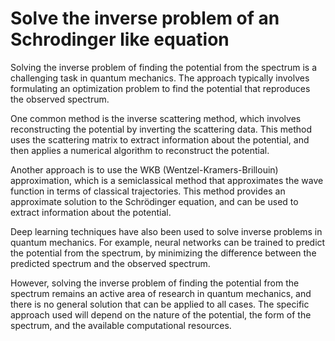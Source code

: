 # Solve the inverse problem of an Schrodinger like equation

Solving the inverse problem of finding the potential from the spectrum is a challenging task in quantum mechanics. The approach typically involves formulating an optimization problem to find the potential that reproduces the observed spectrum.

One common method is the inverse scattering method, which involves reconstructing the potential by inverting the scattering data. This method uses the scattering matrix to extract information about the potential, and then applies a numerical algorithm to reconstruct the potential.

Another approach is to use the WKB (Wentzel-Kramers-Brillouin) approximation, which is a semiclassical method that approximates the wave function in terms of classical trajectories. This method provides an approximate solution to the Schrödinger equation, and can be used to extract information about the potential.

Deep learning techniques have also been used to solve inverse problems in quantum mechanics. For example, neural networks can be trained to predict the potential from the spectrum, by minimizing the difference between the predicted spectrum and the observed spectrum.

However, solving the inverse problem of finding the potential from the spectrum remains an active area of research in quantum mechanics, and there is no general solution that can be applied to all cases. The specific approach used will depend on the nature of the potential, the form of the spectrum, and the available computational resources.